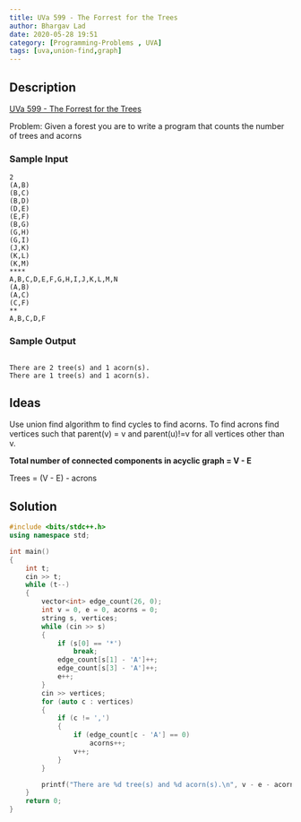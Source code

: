 ```yaml
---
title: UVa 599 - The Forrest for the Trees
author: Bhargav Lad
date: 2020-05-28 19:51
category: [Programming-Problems , UVA]
tags: [uva,union-find,graph]
---
```


## Description
[UVa 599 - The Forrest for the Trees](https://onlinejudge.org/index.php?option=com_onlinejudge&Itemid=8&category=635&page=show_problem&problem=540)

Problem: Given a forest you are to write a program that counts the number of trees and acorns

### Sample Input
```terminal
2
(A,B)
(B,C)
(B,D)
(D,E)
(E,F)
(B,G)
(G,H)
(G,I)
(J,K)
(K,L)
(K,M)
****
A,B,C,D,E,F,G,H,I,J,K,L,M,N
(A,B)
(A,C)
(C,F)
**
A,B,C,D,F

```
### Sample Output
```terminal

There are 2 tree(s) and 1 acorn(s).
There are 1 tree(s) and 1 acorn(s).

```
## Ideas

Use union find algorithm to find cycles to find acorns. To find acrons find vertices such that parent(v) = v and parent(u)!=v for all vertices other than v.

**Total number of connected components in acyclic graph = V - E**

Trees = (V - E) - acrons
## Solution

```cpp
#include <bits/stdc++.h>
using namespace std;

int main()
{
    int t;
    cin >> t;
    while (t--)
    {
        vector<int> edge_count(26, 0);
        int v = 0, e = 0, acorns = 0;
        string s, vertices;
        while (cin >> s)
        {
            if (s[0] == '*')
                break;
            edge_count[s[1] - 'A']++;
            edge_count[s[3] - 'A']++;
            e++;
        }
        cin >> vertices;
        for (auto c : vertices)
        {
            if (c != ',')
            {
                if (edge_count[c - 'A'] == 0)
                    acorns++;
                v++;
            }
        }

        printf("There are %d tree(s) and %d acorn(s).\n", v - e - acorns, acorns);
    }
    return 0;
}
```